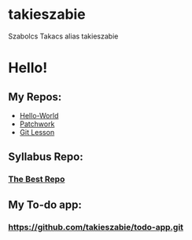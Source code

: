 # takieszabie
Szabolcs Takacs alias takieszabie
# Hello!
## My Repos:
- [Hello-World](https://github.com/takieszabie/hello-world.git)
- [Patchwork](https://github.com/takieszabie/patchwork.git)
- [Git Lesson](https://github.com/takieszabie/git-lesson-repository.git)
## Syllabus Repo:

### [The Best Repo](https://github.com/greenfox-academy/becool-syllabus.git)

## My To-do app:

### https://github.com/takieszabie/todo-app.git
